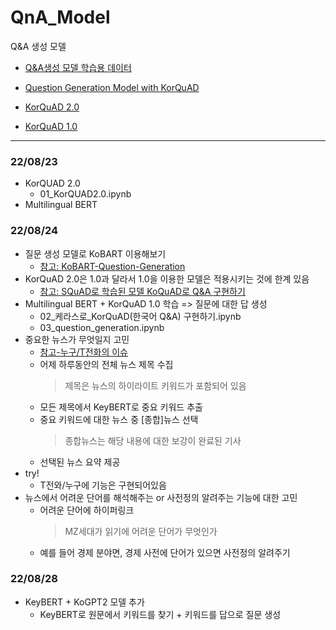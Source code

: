# QnA_Model
Q&amp;A 생성 모델

- [Q&A생성 모델 학습용 데이터](https://github.com/seopbo/nlp_classification/tree/master/BERT_pairwise_text_classification/qpair)

- [Question Generation Model with KorQuAD](https://github.com/codertimo/KorQuAD-Question-Generation.git)

- [KorQuAD 2.0](https://korquad.github.io/)

- [KorQuAD 1.0](https://korquad.github.io/KorQuad%201.0/)


----

### 22/08/23
* KorQUAD 2.0
    * 01_KorQUAD2.0.ipynb
* Multilingual BERT

### 22/08/24
* 질문 생성 모델로 KoBART 이용해보기
    * [참고: KoBART-Question-Generation](https://github.com/Seoneun/KoBART-Question-Generation)
* KorQuAD 2.0은 1.0과 달라서 1.0을 이용한 모델은 적용시키는 것에 한계 있음
    * [참고: SQuAD로 학습된 모델 KoQuAD로 Q&A 구현하기](https://github.com/kimwoonggon/publicservant_AI/blob/master/05_%EC%BC%80%EB%9D%BC%EC%8A%A4%EB%A1%9C_KorQuAD(%ED%95%9C%EA%B5%AD%EC%96%B4_Q%26A)_%EA%B5%AC%ED%98%84%ED%95%98%EA%B8%B0.ipynb)
* Multilingual BERT + KorQuAD 1.0 학습 => 질문에 대한 답 생성
    * 02_케라스로_KorQuAD(한국어 Q&A) 구현하기.ipynb
    * 03_question_generation.ipynb
* 중요한 뉴스가 무엇일지 고민
    * [참고-누구/T전화의 이슈](https://devocean.sk.com/search/techBoardDetail.do?ID=164033&query=뉴스&searchData=Tech+Gallery&page=&subIndex=&idList=[164128%2C+164033%2C+163981%2C+163969%2C+163802%2C+163719%2C+163699%2C+163698%2C+163674%2C+163583%2C+163534%2C+163511%2C+163470%2C+163405%2C+163401%2C+163324%2C+163319%2C+163292%2C+163288%2C+163226%2C+163212%2C+163205%2C+163188])
    * 어제 하루동안의 전체 뉴스 제목 수집
        > 제목은 뉴스의 하이라이트 키워드가 포함되어 있음
    * 모든 제목에서 KeyBERT로 중요 키워드 추출
    * 중요 키워드에 대한 뉴스 중 [종합]뉴스 선택
        > 종합뉴스는 해당 내용에 대한 보강이 완료된 기사
    * 선택된 뉴스 요약 제공
* try!
    * T전와/누구에 기능은 구현되어있음
* 뉴스에서 어려운 단어를 해석해주는 or 사전정의 알려주는 기능에 대한 고민
    * 어려운 단어에 하이퍼링크
        > MZ세대가 읽기에 어려운 단어가 무엇인가
    * 예를 들어 경제 분야면, 경제 사전에 단어가 있으면 사전정의 알려주기
    
### 22/08/28
* KeyBERT + KoGPT2 모델 추가
   * KeyBERT로 원문에서 키워드를 찾기 + 키워드를 답으로 질문 생성
